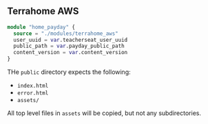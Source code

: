 ## Terrahome AWS

```tf
module "home_payday" {
  source = "./modules/terrahome_aws"
  user_uuid = var.teacherseat_user_uuid
  public_path = var.payday_public_path
  content_version = var.content_version
}
```

THe `public` directory expects the following:
- `index.html`
- `error.html`
- `assets/`

All top level files in `assets` will be copied, but not any subdirectories.